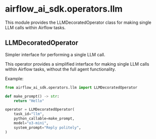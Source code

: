 # airflow_ai_sdk.operators.llm

This module provides the LLMDecoratedOperator class for making single LLM calls
within Airflow tasks.

## LLMDecoratedOperator

Simpler interface for performing a single LLM call.

This operator provides a simplified interface for making single LLM calls within
Airflow tasks, without the full agent functionality.

Example:

```python
from airflow_ai_sdk.operators.llm import LLMDecoratedOperator

def make_prompt() -> str:
    return "Hello"

operator = LLMDecoratedOperator(
    task_id="llm",
    python_callable=make_prompt,
    model="o3-mini",
    system_prompt="Reply politely",
)
```
